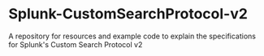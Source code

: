 # Splunk-CustomSearchProtocol-v2
A repository for resources and example code to explain the specifications for Splunk's Custom Search Protocol v2
